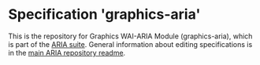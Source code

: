 
# Specification 'graphics-aria'

This is the repository for Graphics WAI-ARIA Module (graphics-aria), which is part of the [ARIA suite](https://www.w3.org/WAI/ARIA/deliverables). General information about editing specifications is in the [main ARIA repository readme](https://github.com/w3c/aria/).